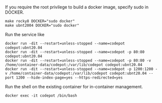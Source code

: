 If you require the root privilege to build a docker image, specify sudo in DOCKER.
```
make rocky8 DOCKER="sudo docker"
make ubnt2004 DOCKER="sudo docker"
```

Run the service like
```
docker run -dit --restart=unless-stopped --name=codepot codepot:ubnt20.04
docker run -dit --restart=unless-stopped --name=codepot -p 80:80 codepot:ubnt20.04
docker run -dit --restart=unless-stopped --name=codepot -p 80:80 -v /home/container-data/codepot:/var/lib/codepot codepot:ubnt20.04
docker run -dit --restart=unless-stopped --name=codepot -p 1200:1200 -v /home/container-data/codepot:/var/lib/codepot codepot:ubnt20.04 --port 1200 --hide-index-page=yes --https-redirected=yes
```

Run the shell on the existing container for in-container management.
```
docker exec -it codepot /bin/bash
```
